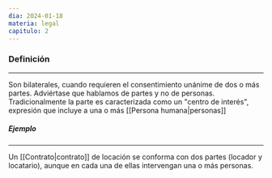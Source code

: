 ```yaml
---
dia: 2024-01-18
materia: legal
capitulo: 2
---
```

### Definición
---
Son bilaterales, cuando requieren el consentimiento unánime de dos o más partes. Adviértase que hablamos de partes y no de personas. Tradicionalmente la parte es caracterizada como un "centro de interés", expresión que incluye a una o más [[Persona humana|personas]]

##### Ejemplo
---
Un [[Contrato|contrato]] de locación se conforma con dos partes (locador y locatario), aunque en cada una de ellas intervengan una o más personas.
